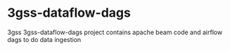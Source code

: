 # 3gss-dataflow-dags

3gss 3gss-dataflow-dags project contains apache beam code and airflow dags to do data ingestion